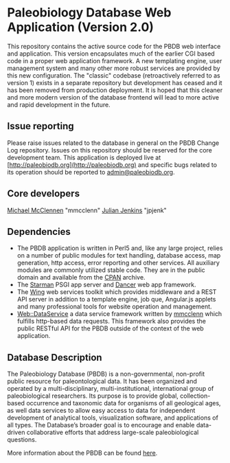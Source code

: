 # Paleobiology Database Web Application (Version 2.0)

This repository contains the active source code for the PBDB web interface and application. This version encapsulates
much of the earlier CGI based code in a proper web application framework. A new templating engine, user management system
and many other more robust services are provided by this new configuration. The "classic" codebase (retroactively referred to
as version 1) exists in a separate repository but development has ceased and it has been removed from production deployment.
It is hoped that this cleaner and more modern version of the database frontend will lead to more active and rapid development
in the future.

## Issue reporting
Please raise issues related to the database in general on the PBDB Change Log repository. Issues on this repository should be
reserved for the core development team. This application is deployed live at [http://paleobiodb.org](http://paleobiodb.org)
and specific bugs related to its operation should be reported to [admin@paleobiodb.org](mailto:paleobiodb.org).

## Core developers
[Michael McClennen](http://github.com/mmcclenn) "mmcclenn"
[Julian Jenkins](http://github.com/jpjenk) "jpjenk"

## Dependencies
* The PBDB application is written in Perl5 and, like any large project, relies on a number of public modules for text
handling, database access, map generation, http access, error reporting and other services. All auxiliary modules are commonly
utilized stable code. They are in the public domain and available from the [CPAN](https://metacpan.org) archive.
* The [Starman](https://github.com/miyagawa/Starman) PSGI app server and [Dancer](http://perldancer.org) web app framework.
* The [Wing](https://github.com/plainblack/Wing) web services toolkit which provides middleware and a REST API server in
addition to a template engine, job que, Angular.js applets and many professional tools for website operation and management.
* [Web::DataService](https://metacpan.org/pod/Web::DataService) a data service framework written by
[mmcclenn](http://github.com/mmcclenn) which fulfills http-based data requests. This framework also provides the public
RESTful API for the PBDB outside of the context of the web application.

## Database Description
The Paleobiology Database (PBDB) is a non-governmental, non-profit public resource for paleontological data.
It has been organized and operated by a multi-disciplinary, multi-institutional, international group of paleobiological
researchers. Its purpose is to provide global, collection-based occurrence and taxonomic data for organisms of all
geological ages, as well data services to allow easy access to data for independent development of analytical tools,
visualization software, and applications of all types. The Database’s broader goal is to encourage and enable data-driven
collaborative efforts that address large-scale paleobiological questions.

More information about the PBDB can be found [here](https://paleobiodb.org/#/faq).

